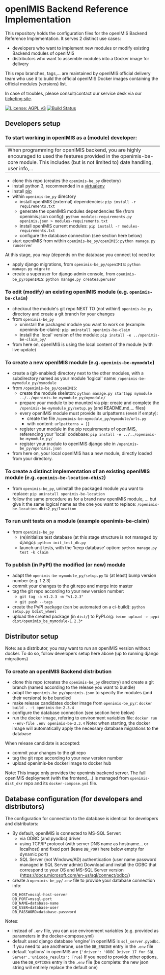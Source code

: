 # openIMIS Backend Reference Implementation
This repository holds the configuration files for the openIMIS Backend Reference Implementation.
It serves 2 distinct use cases:
- developers who want to implement new modules or modify existing Backend modules of openIMIS
- distributors who want to assemble modules into a Docker image for delivery

This repo branches, tags,... are maintained by openIMIS official delivery team who use it to build the official openIMIS Docker images containing the official modules (versions) list.

In case of troubles, please consult/contact our service desk via our [ticketing site](https://openimis.atlassian.net/servicedesk/customer).

[![License: AGPL v3](https://img.shields.io/badge/License-AGPL%20v3-blue.svg)](https://www.gnu.org/licenses/agpl-3.0)
[![Build Status](https://travis-ci.org/openimis/openimis-be_py.svg?branch=develop)](https://travis-ci.org/openimis/openimis-be_py)

## Developers setup

### To start working in openIMIS as a (module) developer:

<table align="center"><tr><td>When programming for openIMIS backend, you are highly encouraged to used the features provided in the openimis-be-core module. This includes (but is not limited to) date handling, user info,...</td></tr></table>

* clone this repo (creates the `openimis-be_py` directory)
* install python 3, recommended in a [virtualenv](https://virtualenv.pypa.io)
* install [pip](https://pip.pypa.io)
* within `openimis-be_py` directory
  * install openIMIS (external) dependencies: `pip install -r requirements.txt`
  * generate the openIMIS modules dependencies file (from openimis.json config): `python modules-requirements.py openimis.json > modules-requirements.txt`
  * install openIMIS current modules: `pip install -r modules-requirements.txt`
  * configure the database connection (see section here below)
* start openIMIS from within `openimis-be_py/openIMIS`: `python manage.py runserver`

At this stage, you may (depends on the database you connect to) need to:
* apply django migrations, from `openimis-be_py/openIMIS`: `python manage.py migrate`
* create a superuser for django admin console, from `openimis-be_py/openIMIS`: `python manage.py createsuperuser`

### To edit (modify) an existing openIMIS module (e.g. `openimis-be-claim`)
* checkout the module's git repo NEXT TO (not within!) `openimis-be_py` directory and create a git branch for your changes
* from `openimis-be_py`
  * uninstall the packaged module you want to work on (example: openimis-be-claim): `pip uninstall openimis-be-claim`
  * install the 'local' version of the module: `pip install -e ../openimis-be-claim_py/`
* from here on, openIMIS is using the local content of the module (with live update)

### To create a new openIMIS module (e.g. `openimis-be-mymodule`)
* create a (git-enabled) directory next to the other modules, with a subdirectory named as your module 'logical' name: `/openimis-be-mymodule_py/mymodule`
* from `/openimis-be_py/openIMIS`:
  * create the module skeleton: `python manage.py startapp mymodule ../../openimis-be-mymodule_py/mymodule/`
  * prepare your module to be mounted via pip: create and complete the `/openimis-be-mymodule_py/setup.py` (and README.md,... files)
  * every openIMIS module must provide its urlpatterns (even if empty):
    * create the file `/openimis-be-mymodule_py/mymodule/urls.py`
    * with content: `urlpatterns = []`
  * register your module in the pip requirements of openIMIS, referencing your 'local' codebase: `pip install -e ../../openimis-be-mymodule_py/`
  * register your module to openIMIS django site in `/openimis-be_py/openimis.json`
* from here on, your local openIMIS has a new module, directly loaded from your directory.

### To create a distinct implementation of an existing openIMIS module (e.g. `openimis-be-location-dhis2`)
* from `openimis-be_py`, uninstall the packaged module you want to replace: `pip uninstall openimis-be-location`
* follow the same procedure as for a brand new openIMIS module,
  ... but give it the same logical name as the one you want to replace: `/openimis-be-location-dhis2_py/location`

### To run unit tests on a module (example openimis-be-claim)
* from `openimis-be_py`
  * (re)initialize test database (at this stage structure is not managed by django): `python init_test_db.py`
  * launch unit tests, with the 'keep database' option: `python manage.py test -k claim`

### To publish (in PyPI) the modified (or new) module
* adapt the `openimis-be-mymodule_py/setup.py` to (at least) bump version number (e.g. 1.2.3)
* commit your changes to the git repo and merge into master
* tag the git repo according to your new version number:
  * `git tag -a v1.2.3 -m "v1.2.3"`
  * `git push --tags`
* create the PyPI package (can be automated on a ci-build): `python setup.py bdist_wheel`
* upload the created package (in `dist/`) to PyPI.org: `twine upload -r pypi dist/openimis_be_mymodule-1.2.3*`

## Distributor setup

Note: as a distributor, you may want to run an openIMIS version without docker. To do so, follow developers setup here above (up to running django migrations)

### To create an openIMIS Backend distribution
* clone this repo (creates the `openimis-be_py` directory) and create a git branch (named according to the release you want to bundle)
* adapt the `openimis-be_py/openimis.json` to specify the modules (and their versions) to be bundled
* make release candidates docker image from `openimis-be_py/`: `docker build . -t openimis-be-2.3.4`
* configure the database connection (see section here below)
* run the docker image, refering to environment variables file: `docker run --env-file .env openimis-be-2.3.4`
Note: when starting, the docker image will automatically apply the necessary database migrations to the database

When release candidate is accepted:
* commit your changes to the git repo
* tag the git repo according to your new version number
* upload openimis-be docker image to docker hub

Note:
This image only provides the openimis backend server.
The full openIMIS deployment (with the frontend,...) is managed from `openimis-dist_dkr` repo and its `docker-compose.yml` file.


## Database configuration (for developers and distributors)
The configuration for connection to the database is identical for developers and distributors:
* By default, openIMIS is connected to MS-SQL Server:
  * via ODBC (and pyodbc) driver
  * using TCP/IP protocol (with server DNS name as hostname... or localhost) and fixed port (leave `DB_PORT` here below empty for dynamic port)
  * SQL Server (not Windows/AD) authentication (user name password managed in SQL Server admin)
  Download and install the ODBC that correspond to your OS and MS-SQL Server version (https://docs.microsoft.com/en-us/sql/connect/odbc/)
* create a `openimis-be_py/.env` file to provide your database connection info:
  ```
  DB_HOST=mssql-host-server
  DB_PORT=mssql-port
  DB_NAME=database-name
  DB_USER=database-user
  DB_PASSWORD=database-password
  ```
Notes:
* instead of `.env` file, you can use environment variables (e.g. provided as parameters in the docker-compose.yml)
* default used django database 'engine' in openIMIS is `sql_server.pyodbc`.
  If you need to use anotherone, use the `DB_ENGINE` entry in the `.env` file
* default 'options' in openIMIS are `{'driver': 'ODBC Driver 17 for SQL Server','unicode_results': True}`
  If you need to provide other options, use the `DB_OPTIONS` entry in the `.env` file (be complete: the new json string will entirely replace the default one)  